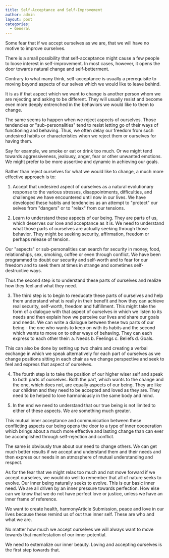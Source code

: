 ```yaml
---
title: Self-Acceptance and Self-Improvement
author: admin
layout: post
categories:
  - General
---
```

Some fear that if we accept ourselves as we are, that we will have no motive to improve ourselves.

There is a small possibility that self-acceptance might cause a few people to loose interest in self-improvement. In most cases, however, it opens the door towards natural change and self-betterment. 

Contrary to what many think, self-acceptance is usually a prerequisite to moving beyond aspects of our selves which we would like to leave behind.

It is as if that aspect which we want to change is another person whom we are rejecting and asking to be different. They will usually resist and become even more deeply entrenched in the behaviors we would like to them to change.

The same seems to happen when we reject aspects of ourselves. Those tendencies or "sub-personalities" tend to resist letting go of their ways of functioning and behaving. Thus, we often delay our freedom from such undesired habits or characteristics when we reject them or ourselves for having them.

Say for example, we smoke or eat or drink too much. Or we might tend towards aggressiveness, jealousy, anger, fear or other unwanted emotions. We might prefer to be more assertive and dynamic in achieving our goals. 

Rather than reject ourselves for what we would like to change, a much more effective approach is to:

1. Accept that undesired aspect of ourselves as a natural evolutionary response to the various stresses, disappointments, difficulties, and challenges we have encountered until now in our lives. We have developed these habits and tendencies as an attempt to "protect" our selves from "dangers" or to "relax" from our tensions. 

2. Learn to understand these aspects of our being. They are parts of us, which deserves our love and acceptance as it is. We need to understand what those parts of ourselves are actually seeking through those behavior. They might be seeking security, affirmation, freedom or perhaps release of tension.

Our "aspects" or sub-personalities can search for security in money, food, relationships, sex, smoking, coffee or even through conflict. We have been programmed to doubt our security and self-worth and to fear for our freedom and to seek them at times in strange and sometimes self-destructive ways.

Thus the second step is to understand these parts of ourselves and realize how they feel and what they need.

3. The third step is to begin to reeducate these parts of ourselves and help them understand what is really in their benefit and how they can achieve real security, self-worth, freedom and fulfillment. This might take the form of a dialogue with that aspect of ourselves in which we listen to its needs and then explain how we perceive our lives and share our goals and needs. We can write a dialogue between these two parts of our being - the one who wants to keep on with its habits and the second which wants to move on to other ways of behaving. They can each express to each other their:
a. Needs
b. Feelings
c. Beliefs
d. Goals.

This can also be done by setting up two chairs and creating a verbal exchange in which we speak alternatively for each part of ourselves as we change positions sitting in each chair as we change perspective and seek to feel and express that aspect of ourselves.

4. The fourth step is to take the position of our higher wiser self and speak to both parts of ourselves. Both the part, which wants to the change and the one, which does not, are equally aspects of our being. They are like our children and they need to be accepted and loved as they are. They need to be helped to love harmoniously in the same body and mind.

5. In the end we need to understand that our true being is not limited to either of these aspects. We are something much greater. 

This mutual inner acceptance and communication between these conflicting aspects our being opens the door to a type of inner cooperation which brings about a much more effective and lasting change than can ever be accomplished through self-rejection and conflict.

The same is obviously true about our need to change others. We can get much better results if we accept and understand them and their needs and then express our needs in an atmosphere of mutual understanding and respect.

As for the fear that we might relax too much and not move forward if we accept ourselves, we would do well to remember that all of nature seeks to evolve. Our inner being naturally seeks to evolve. This is our basic inner need. We are all driven by an inner pressure towards perfection. How else can we know that we do not have perfect love or justice, unless we have an inner frame of reference.

We want to create health, harmonyArticle Submission, peace and love in our lives because these remind us of out true inner self. These are who and what we are. 

No matter how much we accept ourselves we will always want to move towards that manifestation of our inner potential.

We need to externalize our inner beauty. Loving and accepting ourselves is the first step towards that.
